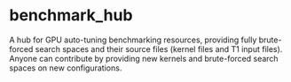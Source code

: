 # benchmark_hub
A hub for GPU auto-tuning benchmarking resources, providing fully brute-forced search spaces and their source files (kernel files and T1 input files). Anyone can contribute by providing new kernels and brute-forced search spaces on new configurations.
